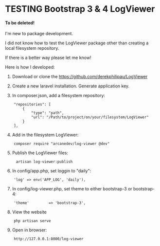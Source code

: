 # TESTING Bootstrap 3 & 4 LogViewer

#### To be deleted!

I'm new to package development.  

I did not know how to test the LogViewer package other than creating a local filesystem repository.

If there is a better way please let me know!

Here is how I developed:

1.  Download or clone the https://github.com/derekphilipau/LogViewer

2.  Create a new laravel installation.  Generate application key.

3.  In composer.json, add a filesystem repository:

```
    "repositories": [
        {
            "type": "path",
            "url": "/Path/to/project/on/your/filesystem/LogViewer"
        }
    ],
```

4.  Add in the filesystem LogViewer:

```
    composer require "arcanedev/log-viewer @dev"
```

5.  Publish the LogViewer files:

```
     artisan log-viewer:publish
```

6.  In config/app.php, set loggin to "daily":
    
```
    'log' => env('APP_LOG', 'daily'),
```

7.  In config/log-viewer.php, set theme to either bootstrap-3 or bootstrap-4:

```
    'theme'         => 'bootstrap-3',
```

8.  View the website

```
    php artisan serve
```

9.  Open in browser:

```
    http://127.0.0.1:8000/log-viewer
```
